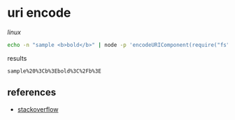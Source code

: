 # uri encode

*linux*

```sh
echo -n "sample <b>bold</b>" | node -p 'encodeURIComponent(require("fs").readFileSync(0))'
```

results

```
sample%20%3Cb%3Ebold%3C%2Fb%3E
```

## references

- [stackoverflow](https://stackoverflow.com/questions/296536/how-to-urlencode-data-for-curl-command)
